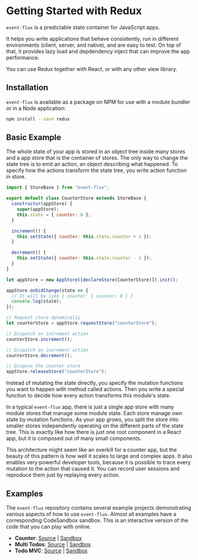 # Getting Started with Redux

`event-flux` is a predictable state container for JavaScript apps.

It helps you write applications that behave consistently, run in different environments (client, server, and native), and are easy to test. On top of that, it provides lazy load and depdendency inject that can improve
the app performance.

You can use Redux together with React, or with any other view library.

## Installation

`event-flux` is available as a package on NPM for use with a module bundler or in a Node application:

```sh
npm install --save redux
```

## Basic Example

The whole state of your app is stored in an object tree inside many stores and a app store that is the container of stores.
The only way to change the state tree is to emit an action, an object describing what happened.
To specify how the actions transform the state tree, you write action function in store.

```js
import { StoreBase } from "event-flux";

export default class CounterStore extends StoreBase {
  constructor(appStore) {
    super(appStore);
    this.state = { counter: 0 };
  }

  increment() {
    this.setState({ counter: this.state.counter + 1 });
  }

  decrement() {
    this.setState({ counter: this.state.counter - 1 });
  }
}

let appStore = new AppStore([declareStore(CounterStore)]).init();

appStore.onDidChange(state => {
  // It will be like { counter: { counter: 0 } }
  console.log(state);
});

// Request store dynamically
let counterStore = appStore.requestStore("counterStore");

// Dispatch an increment action
counterStore.increment();

// Dispatch an increment action
counterStore.decrement();

// Dispose the counter store
appStore.releaseStore("counterStore");
```

Instead of mutating the state directly, you specify the mutation functions you want to happen with method called actions. Then you write a special function to decide how every action transforms this module's state.

In a typical `event-flux` app, there is just a single app store with many module stores that manage some module state. Each store manage own state by mutation functions. As your app grows, you split the store into smaller stores independently operating on the different parts of the state tree. This is exactly like how there is just one root component in a React app, but it is composed out of many small components.

This architecture might seem like an overkill for a counter app, but the beauty of this pattern is how well it scales to large and complex apps. It also enables very powerful developer tools, because it is possible to trace every mutation to the action that caused it. You can record user sessions and reproduce them just by replaying every action.

## Examples

The `event-flux` repository contains several example projects demonstrating various aspects of how to use `event-flux`. Almost all examples have a corresponding CodeSandbox sandbox. This is an interactive version of the code that you can play with online.

- **Counter**: [Source](https://github.com/event-flux/event-flux/tree/master/examples/counter) | [Sandbox](https://codesandbox.io/s/github/event-flux/event-flux/tree/master/examples/counter)
- **Multi Todos**: [Source](https://github.com/event-flux/event-flux/tree/master/examples/multitodos) | [Sandbox](https://codesandbox.io/s/github/event-flux/event-flux/tree/master/examples/multitodos)
- **Todo MVC**: [Source](https://github.com/event-flux/event-flux/tree/master/examples/todomvc) | [Sandbox](https://codesandbox.io/s/github/event-flux/event-flux/tree/master/examples/todomvc)
